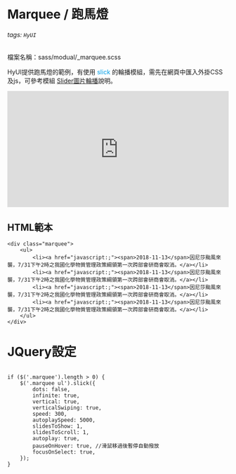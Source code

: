 # Marquee / 跑馬燈

###### tags: `HyUI`

檔案名稱：sass/modual/_marquee.scss

HyUI提供跑馬燈的範例，有使用 <font color="#009ee7">slick</font> 的輪播模組，需先在網頁中匯入外掛CSS及js，可參考模組 [Slider圖片輪播](/VkhALd3wTYSt_ctD6W0XPQ)說明。

<iframe height="265" style="width: 100%;" scrolling="no" title="Marquee / 跑馬燈" src="https://codepen.io/u00hyui/embed/PopwGzj?height=265&theme-id=dark&default-tab=html,result" frameborder="no" loading="lazy" allowtransparency="true" allowfullscreen="true">
  See the Pen <a href='https://codepen.io/u00hyui/pen/PopwGzj'>Marquee / 跑馬燈</a> by u00hyui
  (<a href='https://codepen.io/u00hyui'>@u00hyui</a>) on <a href='https://codepen.io'>CodePen</a>.
</iframe>

## HTML範本
```htmlmixed=
<div class="marquee">
    <ul>
        <li><a href="javascript:;"><span>2018-11-13</span>因尼莎颱風來襲，7/31下午2時之我國化學物質管理政策綱領第一次跨部會研商會取消。</a></li>
        <li><a href="javascript:;"><span>2018-11-13</span>因尼莎颱風來襲，7/31下午2時之我國化學物質管理政策綱領第一次跨部會研商會取消。</a></li>
        <li><a href="javascript:;"><span>2018-11-13</span>因尼莎颱風來襲，7/31下午2時之我國化學物質管理政策綱領第一次跨部會研商會取消。</a></li>
        <li><a href="javascript:;"><span>2018-11-13</span>因尼莎颱風來襲，7/31下午2時之我國化學物質管理政策綱領第一次跨部會研商會取消。</a></li>
    </ul>
</div>
```

# JQuery設定
```javascript=

if ($('.marquee').length > 0) {
    $('.marquee ul').slick({
        dots: false,
        infinite: true,
        vertical: true,
        verticalSwiping: true,
        speed: 300,
        autoplaySpeed: 5000,
        slidesToShow: 1,
        slidesToScroll: 1,
        autoplay: true,
        pauseOnHover: true, //滑鼠移過後暫停自動撥放
        focusOnSelect: true,
    });
}
                
```

<style>
.ui-infobar{
max-width:95%;
}
.markdown-body{
max-width:95%;
}
</style>